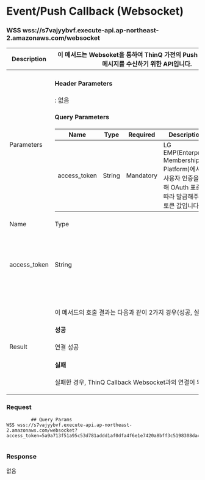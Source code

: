 # Event/Push Callback (Websocket)

### WSS wss://s7vajyybvf.execute-api.ap-northeast-2.amazonaws.com/websocket

| Description   | 이 메서드는 Websoket을 통하여 ThinQ 가전의 Push 및 Evnet 콜백 메시지를 수신하기 위한 API입니다.                                                                                                                                                                                                                                                                                                     |           |                                                                                 |         |
| ------------- | ----------------------------------------------------------------------------------------------------------------------------------------------------------------------------------------------------------------------------------------------------------------------------------------------------------------------------------------------------------------------- | --------- | ------------------------------------------------------------------------------- | ------- |
| Parameters    | <h4>Header Parameters</h4><p>: 없음</p><h4>Query Parameters</h4><table><thead><tr><th>Name</th><th>Type</th><th>Required</th><th>Description</th><th>Default</th></tr></thead><tbody><tr><td>access_token</td><td>String</td><td>Mandatory</td><td>LG EMP(Enterprise Membership Platform)에서 사용자 인증을 위해 OAuth 표준에 따라 발급해주는 토큰 값입니다.</td><td>None</td></tr></tbody></table> |           |                                                                                 |         |
| Name          | Type                                                                                                                                                                                                                                                                                                                                                                    | Required  | Description                                                                     | Default |
| access\_token | String                                                                                                                                                                                                                                                                                                                                                                  | Mandatory | LG EMP(Enterprise Membership Platform)에서 사용자 인증을 위해 OAuth 표준에 따라 발급해주는 토큰 값입니다. | None    |
| Result        | <p>이 메서드의 호출 결과는 다음과 같이 2가지 경우(성공, 실패)가 있습니다.</p><h4>성공</h4><p>연결 성공</p><h4>실패</h4><p>실패한 경우, ThinQ Callback Websocket과의 연결이 되지 않습니다.</p>                                                                                                                                                                                                                               |           |                                                                                 |         |

### Request

```
         ## Query Params
WSS wss://s7vajyybvf.execute-api.ap-northeast-2.amazonaws.com/websocket?access_token=5a9a713f51a95c53d781addd1af0dfa4f6e1e7420a8bff3c5198308dac571aa9845832b8d29bbe1f04deec2d35229c6d
       
```

### Response

없음
